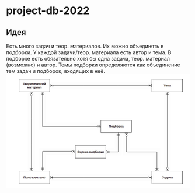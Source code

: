 # project-db-2022
## Идея
Есть много задач и теор. материалов. Их можно объединять в подборки. У каждой задачи/теор. материала есть автор и тема. В подборке есть обязательно хотя бы одна задача,
теор. материал (возможно) и автор. Темы подборки определяются как объединение тем задач и подборок, входящих в неё.
![Вороньи лапки:)](https://github.com/alexluk4723/project-db-2022/blob/main/photo_2022-11-18_23-57-03.jpg)
